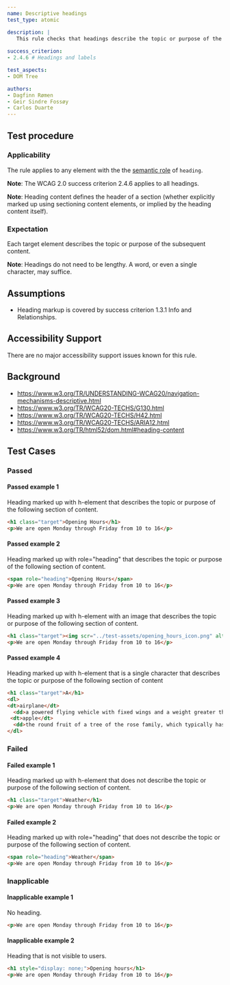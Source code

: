 ```yaml
---
name: Descriptive headings
test_type: atomic

description: |
   This rule checks that headings describe the topic or purpose of the content.
   
success_criterion:
- 2.4.6 # Headings and labels

test_aspects:
- DOM Tree

authors:
- Dagfinn Rømen
- Geir Sindre Fossøy
- Carlos Duarte
---
```


## Test procedure

### Applicability

The rule applies to any element with the the [semantic role](#semantic-role) of `heading`.

**Note**: The WCAG 2.0 success criterion 2.4.6 applies to all headings.

**Note**: Heading content defines the header of a section (whether explicitly marked up using sectioning content elements, or implied by the heading content itself).

### Expectation

Each target element describes the topic or purpose of the subsequent content.

**Note**: Headings do not need to be lengthy. A word, or even a single character, may suffice.

## Assumptions

- Heading markup is covered by success criterion 1.3.1 Info and Relationships.

## Accessibility Support

There are no major accessibility support issues known for this rule.

## Background

- https://www.w3.org/TR/UNDERSTANDING-WCAG20/navigation-mechanisms-descriptive.html
- https://www.w3.org/TR/WCAG20-TECHS/G130.html
- https://www.w3.org/TR/WCAG20-TECHS/H42.html
- https://www.w3.org/TR/WCAG20-TECHS/ARIA12.html
- https://www.w3.org/TR/html52/dom.html#heading-content

## Test Cases

### Passed

#### Passed example 1

Heading marked up with h-element that describes the topic or purpose of the following section of content.

```html
<h1 class="target">Opening Hours</h1>
<p>We are open Monday through Friday from 10 to 16</p>
```

#### Passed example 2

Heading marked up with role="heading" that describes the topic or purpose of the following section of content.

```html
<span role="heading">Opening Hours</span>
<p>We are open Monday through Friday from 10 to 16</p>
```

#### Passed example 3

Heading marked up with h-element with an image that describes the topic or purpose of the following section of content.

```html
<h1 class="target"><img scr="../test-assets/opening_hours_icon.png" alt="Opening hours"></img></h1>
<p>We are open Monday through Friday from 10 to 16</p>
```

#### Passed example 4

Heading marked up with h-element that is a single character that describes the topic or purpose of the following section of content

```html
<h1 class="target">A</h1>
<dl>  
<dt>airplane</dt>
  <dd>a powered flying vehicle with fixed wings and a weight greater than that of the air it displaces.</dd>
 <dt>apple</dt>
  <dd>the round fruit of a tree of the rose family, which typically has thin green or red skin and crisp flesh.</dd>
</dl>
```

### Failed

#### Failed example 1

Heading marked up with h-element that does not describe the topic or purpose of the following section of content.

```html
<h1 class="target">Weather</h1>
<p>We are open Monday through Friday from 10 to 16</p>
```

#### Failed example 2

Heading marked up with role="heading" that does not describe the topic or purpose of the following section of content.

```html
<span role="heading">Weather</span>
<p>We are open Monday through Friday from 10 to 16</p>
```

### Inapplicable

#### Inapplicable example 1

No heading.

```html
<p>We are open Monday through Friday from 10 to 16</p>
```

#### Inapplicable example 2

Heading that is not visible to users.

```html
<h1 style="display: none;">Opening hours</h1>
<p>We are open Monday through Friday from 10 to 16</p>
```
